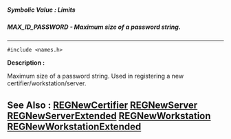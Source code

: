 ##### Symbolic Value : Limits
##### MAX_ID_PASSWORD - Maximum size of a password string.
---
```
#include <names.h>
```
**Description :**

Maximum size of a password string.  Used in registering a new 
certifier/workstation/server.

**See Also :**
[REGNewCertifier](/domino-c-api-docs/reference/Func/REGNewCertifier)
[REGNewServer](/domino-c-api-docs/reference/Func/REGNewServer)
[REGNewServerExtended](/domino-c-api-docs/reference/Func/REGNewServerExtended)
[REGNewWorkstation](/domino-c-api-docs/reference/Func/REGNewWorkstation)
[REGNewWorkstationExtended](/domino-c-api-docs/reference/Func/REGNewWorkstationExtended)
---
